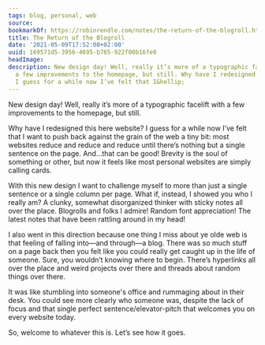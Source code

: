 ```yaml
---
tags: blog, personal, web
source:
bookmarkOf: https://robinrendle.com/notes/the-return-of-the-blogroll.html
title: The Return of the Blogroll
date: '2021-05-09T17:52:00+02:00'
uuid: 169571d5-3956-4695-b765-922f00b16fe0
headImage:
description: New design day! Well, really it’s more of a typographic facelift with
  a few improvements to the homepage, but still. Why have I redesigned this here website?
  I guess for a while now I’ve felt that I&hellip;
---
```


New design day! Well, really it’s more of a typographic facelift with a few improvements to the homepage, but still.

Why have I redesigned this here website? I guess for a while now I’ve felt that I want to push back against the grain of the web a tiny bit: most websites reduce and reduce and reduce until there’s nothing but a single sentence on the page. And...that can be good! Brevity is the soul of something or other, but now it feels like most personal websites are simply calling cards.

With this new design I want to challenge myself to more than just a single sentence or a single column per page. What if, instead, I showed you who I really am? A clunky, somewhat disorganized thinker with sticky notes all over the place. Blogrolls and folks I admire! Random font appreciation! The latest notes that have been rattling around in my head!

I also went in this direction because one thing I miss about ye olde web is that feeling of falling into—and through—a blog. There was so much stuff on a page back then you felt like you could really get caught up in the life of someone. Sure, you wouldn’t knowing where to begin. There’s hyperlinks all over the place and weird projects over there and threads about random things over there.

It was like stumbling into someone's office and rummaging about in their desk. You could see more clearly who someone was, despite the lack of focus and that single perfect sentence/elevator-pitch that welcomes you on every website today.

So, welcome to whatever this is. Let’s see how it goes.